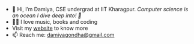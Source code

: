 - 👋 Hi, I’m Damiya, CSE undergrad at IIT Kharagpur.
  *Computer science is an ocean I dive deep into! 🌊*
- 👩‍💻 I love music, books and coding
- Visit my [website](https://dami-18.github.io/my_website/) to know more
- 📫 Reach me: [damiyagondha@gmail.com](mailto:damiyagondha@gmail.com)
<!---
Dami-18/Dami-18 is a ✨ special ✨ repository because its `README.md` (this file) appears on your GitHub profile.
You can click the Preview link to take a look at your changes.
--->
